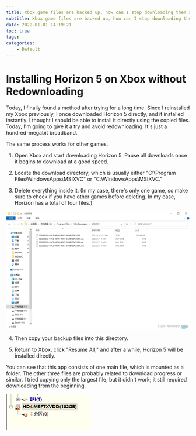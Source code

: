 ```yaml
---
title: Xbox game files are backed up, how can I stop downloading them again?
subtitle: Xbox game files are backed up, how can I stop downloading them again?
date: 2022-01-01 14:19:21
toc: true
tags: 
categories: 
    - Default
---
```


# Installing Horizon 5 on Xbox without Redownloading

Today, I finally found a method after trying for a long time. Since I reinstalled my Xbox previously, I once downloaded Horizon 5 directly, and it installed instantly. I thought I should be able to install it directly using the copied files. Today, I'm going to give it a try and avoid redownloading. It's just a hundred-megabit broadband.

The same process works for other games.

1. Open Xbox and start downloading Horizon 5. Pause all downloads once it begins to download at a good speed.

2. Locate the download directory, which is usually either "C:\Program Files\WindowsApps\MSIXVC" or "C:\WindowsApps\MSIXVC."

3. Delete everything inside it. (In my case, there's only one game, so make sure to check if you have other games before deleting. In my case, Horizon has a total of four files.)

![img](https://raw.githubusercontent.com/james-curtis/blog-img/img/img/0f496d6f4ebf4ef5b2d4a5005d71d8e5.png)

4. Then copy your backup files into this directory.

5. Return to Xbox, click "Resume All," and after a while, Horizon 5 will be installed directly.

You can see that this app consists of one main file, which is mounted as a folder. The other three files are probably related to download progress or similar. I tried copying only the largest file, but it didn't work; it still required downloading from the beginning.

![img](https://raw.githubusercontent.com/james-curtis/blog-img/img/img/eaad09ef7ccc49b2a2bc511de52cde0e.png)